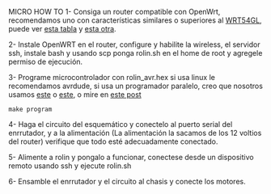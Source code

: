 MICRO HOW TO
1- Consiga un router compatible con OpenWrt, recomendamos uno con características similares o superiores al [WRT54GL](http://wiki.openwrt.org/oldwiki/openwrtdocs/hardware/linksys/wrt54gl#info), puede ver [esta tabla](http://wiki.openwrt.org/toh/start) y [esta otra](http://wiki.openwrt.org/oldwiki/tableofhardware).

2- Instale OpenWRT en el router, configure y habilite la wireless, el servidor ssh, instale bash y usando scp ponga rolin.sh en el home de root y agregele permiso de ejecución.

3- Programe microcontrolador con rolin\_avr.hex si usa linux le recomendamos avrdude, si usa un programador paralelo, creo que nosotros usamos [este](http://www.qsl.net/ba1fb/avrisp.gif) o [este](http://my.opera.com/CrazyTerabyte/blog/2007/10/26/first-contact-with-atmega8-microcontroller-part-2), o mire en [este post](http://digitalfredy.blogspot.com/2009_09_01_archive.html)
```
make program
```

4- Haga el circuito del esquemático y conectelo al puerto serial del enrrutador, y a la alimentación (La alimentación la sacamos de los 12 voltios del router) verifique que todo esté adecuadamente conectado.

5- Alimente a rolin y pongalo a funcionar, conectese desde un dispositivo remoto usando ssh y ejecute rolin.sh

6- Ensamble el enrrutador y el circuito al chasis y conecte los motores.